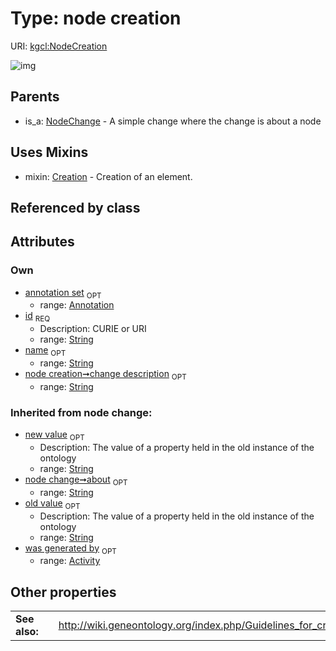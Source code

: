 
# Type: node creation




URI: [kgcl:NodeCreation](http://w3id.org/kgclNodeCreation)


![img](http://yuml.me/diagram/nofunky;dir:TB/class/[Annotation]<annotation%20set%200..1-++[NodeCreation&#124;id:string;name:string%20%3F;change_description:string%20%3F;about(i):string%20%3F;old_value(i):string%20%3F;new_value(i):string%20%3F],[NodeCreation]uses%20-.->[Creation],[NodeChange]^-[NodeCreation],[NodeChange],[Creation],[Annotation],[Activity])

## Parents

 *  is_a: [NodeChange](NodeChange.md) - A simple change where the change is about a node

## Uses Mixins

 *  mixin: [Creation](Creation.md) - Creation of an element.

## Referenced by class


## Attributes


### Own

 * [annotation set](annotation_set.md)  <sub>OPT</sub>
    * range: [Annotation](Annotation.md)
 * [id](id.md)  <sub>REQ</sub>
    * Description: CURIE or URI
    * range: [String](types/String.md)
 * [name](name.md)  <sub>OPT</sub>
    * range: [String](types/String.md)
 * [node creation➞change description](node_creation_change_description.md)  <sub>OPT</sub>
    * range: [String](types/String.md)

### Inherited from node change:

 * [new value](new_value.md)  <sub>OPT</sub>
    * Description: The value of a property held in the old instance of the ontology
    * range: [String](types/String.md)
 * [node change➞about](node_change_about.md)  <sub>OPT</sub>
    * range: [String](types/String.md)
 * [old value](old_value.md)  <sub>OPT</sub>
    * Description: The value of a property held in the old instance of the ontology
    * range: [String](types/String.md)
 * [was generated by](was_generated_by.md)  <sub>OPT</sub>
    * range: [Activity](Activity.md)

## Other properties

|  |  |  |
| --- | --- | --- |
| **See also:** | | http://wiki.geneontology.org/index.php/Guidelines_for_creating_a_GO_term |

